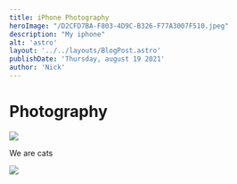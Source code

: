```yaml
---
title: iPhone Photography
heroImage: "/D2CFD7BA-F803-4D9C-B326-F77A3007F510.jpeg"
description: "My iphone"
alt: 'astro'
layout: '../../layouts/BlogPost.astro'
publishDate: 'Thursday, august 19 2021'
author: 'Nick'
---
```


# Photography 
![](/D2CFD7BA-F803-4D9C-B326-F77A3007F510.jpeg)

We are cats

![](/F2F69E31-73B4-4DCD-BE57-CDA1AF68C1BC.jpeg)